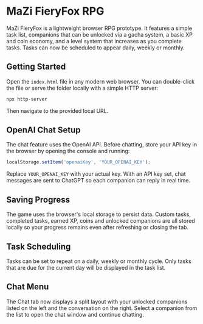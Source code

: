 # MaZi FieryFox RPG

MaZi FieryFox is a lightweight browser RPG prototype. It features a simple task list, companions that can be unlocked via a gacha system, a basic XP and coin economy, and a level system that increases as you complete tasks. Tasks can now be scheduled to appear daily, weekly or monthly.

## Getting Started

Open the `index.html` file in any modern web browser. You can double-click the file or serve the folder locally with a simple HTTP server:

```bash
npx http-server
```

Then navigate to the provided local URL.

## OpenAI Chat Setup

The chat feature uses the OpenAI API. Before chatting, store your API key in the
browser by opening the console and running:

```javascript
localStorage.setItem('openaiKey', 'YOUR_OPENAI_KEY');
```

Replace `YOUR_OPENAI_KEY` with your actual key. With an API key set,
chat messages are sent to ChatGPT so each companion can reply in real time.

## Saving Progress

The game uses the browser's local storage to persist data. Custom tasks, completed tasks, earned XP, coins and unlocked companions are all stored locally so your progress remains even after refreshing or closing the tab.

## Task Scheduling

Tasks can be set to repeat on a daily, weekly or monthly cycle. Only tasks that are due for the current day will be displayed in the task list.

## Chat Menu

The Chat tab now displays a split layout with your unlocked companions listed on the left and the conversation on the right. Select a companion from the list to open the chat window and continue chatting.
